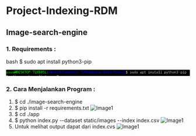# Project-Indexing-RDM

## Image-search-engine
### 1. Requirements :
bash
$ sudo apt install python3-pip

![Image1](/Image/1.png)

### 2. Cara Menjalankan Program :
1.  $ cd ./image-search-engine
2.  $ pip install -r requirements.txt
![Image1](/ScreenShot/3.png)
3.  $ cd ./app
4.  $ python index.py --dataset static/images --index index.csv 
![Image1](/ScreenShot/4.png)
5. Untuk melihat output dapat dari index.cvs
![Image1](/ScreenShot/5.png)
